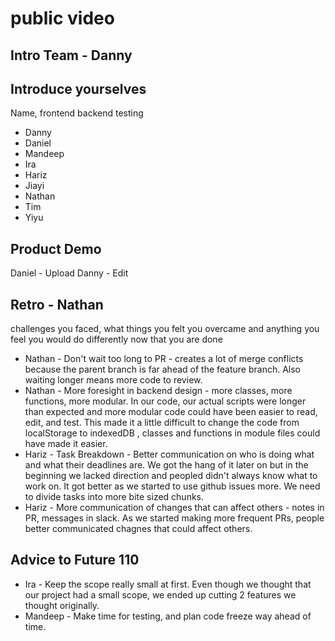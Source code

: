 # public video
## Intro Team - Danny
## Introduce yourselves
Name, frontend backend testing
 - Danny
 - Daniel
 - Mandeep
 - Ira
 - Hariz
 - Jiayi
 - Nathan
 - Tim
 - Yiyu

## Product Demo
Daniel - Upload
Danny - Edit

## Retro - Nathan
challenges you faced, what things you felt you overcame and anything you feel you would do differently now that you are done
 - Nathan - Don't wait too long to PR - creates a lot of merge conflicts because the parent branch is far ahead of the feature branch.
    Also waiting longer means more code to review.
 - Nathan - More foresight in backend design - more classes, more functions, more modular. In our code, our actual scripts were longer than expected and
    more modular code could have been easier to read, edit, and test. This made it a little difficult to change the code from localStorage to indexedDB
    , classes and functions in module files could have made it easier.
 - Hariz - Task Breakdown - Better communication on who is doing what and what their deadlines are. We got the hang of it later on but in the beginning
    we lacked direction and peopled didn't always know what to work on. It got better as we started to use github issues more. We need to divide tasks into
    more bite sized chunks.
  - Hariz - More communication of changes that can affect others - notes in PR, messages in slack. As we started making more frequent PRs, people better 
    communicated chagnes that could affect others. 
    
   
## Advice to Future 110 
 - Ira - Keep the scope really small at first. Even though we thought that our project had a small scope, we ended up cutting 2 features we thought originally. 
 - Mandeep - Make time for testing, and plan code freeze way ahead of time. 

